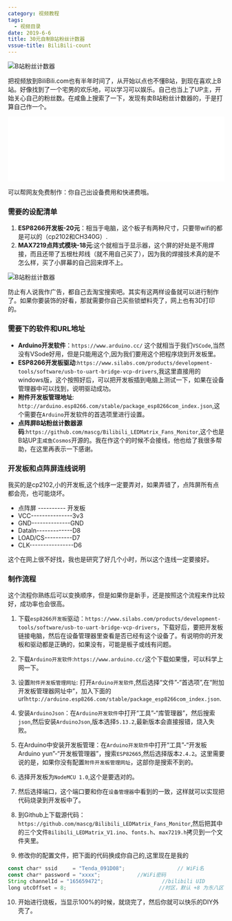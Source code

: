 ```yaml
---
category: 视频教程
tags:
  - 视频目录
date: 2019-6-6
title: 30元自制B站粉丝计数器
vssue-title: BiliBili-count
---
```


![B站粉丝计数器](https://jspang.com/images/bilibili_count.jpg)

把视频放到BiliBili.com也有半年时间了，从开始以点也不懂B站，到现在喜欢上B站。好像找到了一个宅男的欢乐地，可以学习可以娱乐。自己也当上了UP主，开始关心自己的粉丝数。在咸鱼上搜索了一下，发现有卖B站粉丝计数器的，于是打算自己作一个。





<!-- more -->


<iframe src="//player.bilibili.com/player.html?aid=54740141&cid=95754564&page=1" scrolling="no" border="0" frameborder="no" framespacing="0" allowfullscreen="true" width="100%"> </iframe>

可以帮网友免费制作：你自己出设备费用和快递费哦。

### 需要的设配清单

1. **ESP8266开发板-20元**：相当于电脑，这个板子有两种尺寸，只要带wifi的都是可以的（cp2102和CH340G）.
2. **MAX7219点阵式模块-18元**:这个就相当于显示器，这个屏的好处是不用焊接，而且还带了五根杜邦线（就不用自己买了），因为我的焊接技术真的是不怎么样，买了小屏幕的自己回来焊不上。

![B站粉丝计数器](https://jspang.com/images/b_count_1.jpg)


防止有人说我作广告，都自己去淘宝搜索吧。其实有这两样设备就可以进行制作了。如果你要装饰的好看，那就需要你自己买些锁塑料壳了，网上也有3D打印的。


### 需要下的软件和URL地址

- **Arduino开发软件**：`https://www.arduino.cc/` 这个就相当于我们`VSCode`,当然没有VSode好用，但是只能用这个,因为我们要用这个把程序烧到开发板里。
- **ESP8266开发板驱动**:`https://www.silabs.com/products/development-tools/software/usb-to-uart-bridge-vcp-drivers`,我这里直接用的windows版，这个按照好后，可以把开发板插到电脑上测试一下，如果在设备管理器中可以找到，说明驱动成功。
-  **附件开发板管理地址**: `http://arduino.esp8266.com/stable/package_esp8266com_index.json`,这个需要在`Arduino`开发软件的首选项里进行设置。
-  **点阵屏B站粉丝计数器源码**:`https://github.com/mascg/Bilibili_LEDMatrix_Fans_Monitor`,这个也是B站UP主`咸鱼Cosmos`开源的。我在作这个的时候不会接线，他也给了我很多帮助，在这里再表示一下感谢。


### 开发板和点阵屏连线说明

我买的是cp2102,小的开发板,这个线序一定要弄对，如果弄错了，点阵屏所有点都会亮，也可能烧坏。

- 点阵屏 ---------- 开发板 
- VCC---------------3v3
- GND--------------GND
- DataIn-------------D8
- LOAD/CS----------D7
- CLK----------------D6


这个在网上很不好找，我也是研究了好几个小时，所以这个连线一定要接好。




### 制作流程

这个流程你熟练后可以变换顺序，但是如果你是新手，还是按照这个流程来作比较好，成功率也会很高。
1. 下载`esp8266开发板`驱动：`https://www.silabs.com/products/development-tools/software/usb-to-uart-bridge-vcp-drivers`，下载好后，要把开发板链接电脑，然后在设备管理器里查看是否已经有这个设备了。有说明你的开发板和驱动都是正确的，如果没有，可能是板子或线有问题。

2. 下载`Arduino开发软件`:`https://www.arduino.cc/`这个下载如果慢，可以科学上网一下。

3. 设置`附件开发板管理网址`: 打开`Arduino开发软件`,然后选择“文件”-“首选项”,在“附加开发板管理器网址中”，加入下面的url`http://arduino.esp8266.com/stable/package_esp8266com_index.json`.

4. 安装`ArduinoJson`：在`Arduino开发软件`中打开“工具”-“库管理器”，然后搜索`json`,然后安装`ArduinoJson`,版本选择`5.13.2`,最新版本会直接报错，烧入失败。
 
5. 在Arduino中安装开发板管理：在`Arduino开发软件`中打开“工具”-“开发板 Arduino yun”-“开发板管理器”，搜索`ESP82665`,然后选择版本`2.4.2`。这里需要说的是，如果你没有配置`附件开发板管理网址`，这部你是搜索不到的。

6. 选择开发板为`NodeMCU 1.0`,这个是要选对的。

7. 然后选择端口，这个端口要和你在`设备管理器`中看到的一致，这样就可以实现把代码烧录到开发板中了。

8. 到Github上下载源代码：`https://github.com/mascg/Bilibili_LEDMatrix_Fans_Monitor`,然后把其中的三个文件`Bilibili_LEDMatrix_V1.ino`、`fonts.h`、`max7219.h`拷贝到一个文件夹里。

9. 修改你的配置文件，把下面的代码换成你自己的,这里现在是我的
```javascript
const char* ssid     = "Tenda_091D08";                 // WiFi名
const char* password = "xxxx";            //WiFi密码
String channelId = "165659472";                   //bilibili UID
long utcOffset = 8;                              //时区，默认 +8 为东八区（中国北京）
```

10. 开始进行烧板，当显示100%的时候，就烧完了，然后你就可以快乐的DIY外壳了。